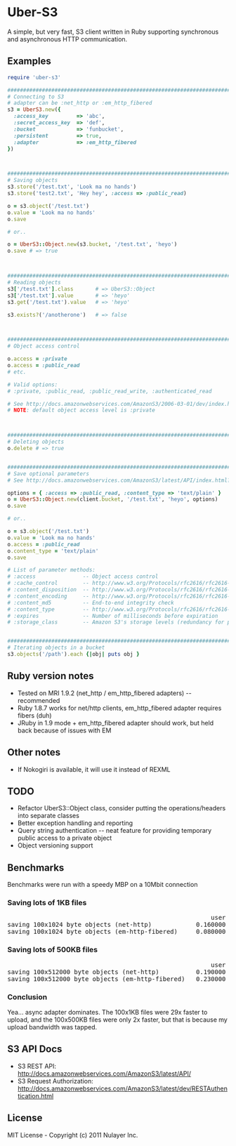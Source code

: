 # Uber-S3

A simple, but very fast, S3 client written in Ruby supporting
synchronous and asynchronous HTTP communication.


## Examples

```ruby
require 'uber-s3'

##########################################################################
# Connecting to S3
# adapter can be :net_http or :em_http_fibered
s3 = UberS3.new({
  :access_key         => 'abc',
  :secret_access_key  => 'def',
  :bucket             => 'funbucket',
  :persistent         => true,
  :adapter            => :em_http_fibered
})



##########################################################################
# Saving objects
s3.store('/test.txt', 'Look ma no hands')
s3.store('test2.txt', 'Hey hey', :access => :public_read)

o = s3.object('/test.txt')
o.value = 'Look ma no hands'
o.save

# or..

o = UberS3::Object.new(s3.bucket, '/test.txt', 'heyo')
o.save # => true



##########################################################################
# Reading objects
s3['/test.txt'].class       # => UberS3::Object
s3['/test.txt'].value       # => 'heyo'
s3.get('/test.txt').value   # => 'heyo'

s3.exists?('/anotherone')   # => false



##########################################################################
# Object access control

o.access = :private
o.access = :public_read
# etc.

# Valid options:
# :private, :public_read, :public_read_write, :authenticated_read

# See http://docs.amazonwebservices.com/AmazonS3/2006-03-01/dev/index.html?RESTAccessPolicy.html
# NOTE: default object access level is :private



##########################################################################
# Deleting objects
o.delete # => true


##########################################################################
# Save optional parameters
# See http://docs.amazonwebservices.com/AmazonS3/latest/API/index.html?RESTObjectPUT.html

options = { :access => :public_read, :content_type => 'text/plain' }
o = UberS3::Object.new(client.bucket, '/test.txt', 'heyo', options)
o.save

# or..

o = s3.object('/test.txt')
o.value = 'Look ma no hands'
o.access = :public_read
o.content_type = 'text/plain'
o.save

# List of parameter methods:
# :access               -- Object access control
# :cache_control        -- http://www.w3.org/Protocols/rfc2616/rfc2616-sec14.html#sec14.9
# :content_disposition  -- http://www.w3.org/Protocols/rfc2616/rfc2616-sec19.html#sec19.5.1
# :content_encoding     -- http://www.w3.org/Protocols/rfc2616/rfc2616-sec14.html#sec14.11
# :content_md5          -- End-to-end integrity check
# :content_type         -- http://www.w3.org/Protocols/rfc2616/rfc2616-sec14.html#sec14.17
# :expires              -- Number of milliseconds before expiration
# :storage_class        -- Amazon S3's storage levels (redundancy for price)


##########################################################################
# Iterating objects in a bucket
s3.objects('/path').each {|obj| puts obj } 

```

## Ruby version notes

* Tested on MRI 1.9.2 (net_http / em_http_fibered adapters) -- recommended
* Ruby 1.8.7 works for net/http clients, em_http_fibered adapter requires fibers (duh)
* JRuby in 1.9 mode + em_http_fibered adapter should work, but held back because of issues with EM

## Other notes

* If Nokogiri is available, it will use it instead of REXML

## TODO

* Refactor UberS3::Object class, consider putting the operations/headers into separate classes
* Better exception handling and reporting
* Query string authentication -- neat feature for providing temporary public access to a private object
* Object versioning support

## Benchmarks

Benchmarks were run with a speedy MBP on a 10Mbit connection

### Saving lots of 1KB files

<pre>
                                                       user     system      total        real
saving 100x1024 byte objects (net-http)            0.160000   0.080000   0.240000 ( 26.128499)
saving 100x1024 byte objects (em-http-fibered)     0.080000   0.030000   0.110000 (  0.917334)
</pre>

### Saving lots of 500KB files

<pre>
                                                       user     system      total        real
saving 100x512000 byte objects (net-http)          0.190000   0.740000   0.930000 ( 91.559123)
saving 100x512000 byte objects (em-http-fibered)   0.230000   0.700000   0.930000 ( 45.119033)
</pre>

### Conclusion

Yea... async adapter dominates. The 100x1KB files were 29x faster to upload, and the 100x500KB files were only 2x faster, but that is because my upload bandwidth was tapped.


## S3 API Docs

- S3 REST API: http://docs.amazonwebservices.com/AmazonS3/latest/API/
- S3 Request Authorization: http://docs.amazonwebservices.com/AmazonS3/latest/dev/RESTAuthentication.html


## License

MIT License - Copyright (c) 2011 Nulayer Inc.

